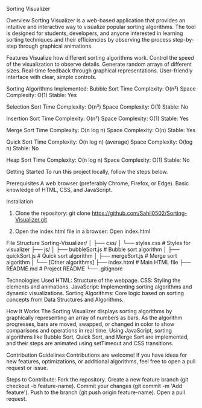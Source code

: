 Sorting Visualizer

Overview
Sorting Visualizer is a web-based application that provides an intuitive and interactive way to visualize popular sorting algorithms. The tool is designed for students, developers, and anyone interested in learning sorting techniques and their efficiencies by observing the process step-by-step through graphical animations.

Features
Visualize how different sorting algorithms work.
Control the speed of the visualization to observe details.
Generate random arrays of different sizes.
Real-time feedback through graphical representations.
User-friendly interface with clear, simple controls.

Sorting Algorithms Implemented:
Bubble Sort
Time Complexity: O(n²)
Space Complexity: O(1)
Stable: Yes

Selection Sort
Time Complexity: O(n²)
Space Complexity: O(1)
Stable: No

Insertion Sort
Time Complexity: O(n²)
Space Complexity: O(1)
Stable: Yes

Merge Sort
Time Complexity: O(n log n)
Space Complexity: O(n)
Stable: Yes

Quick Sort
Time Complexity: O(n log n) (average)
Space Complexity: O(log n)
Stable: No

Heap Sort
Time Complexity: O(n log n)
Space Complexity: O(1)
Stable: No

Getting Started
To run this project locally, follow the steps below.

Prerequisites
A web browser (preferably Chrome, Firefox, or Edge).
Basic knowledge of HTML, CSS, and JavaScript.

Installation
1. Clone the repository:
git clone https://github.com/Sahil0502/Sorting-Visualizer.git

2. Open the index.html file in a browser:
Open index.html

File Structure
Sorting-Visualizer/
│
├── css/
│   └── styles.css       # Styles for visualizer
├── js/
│   ├── bubbleSort.js     # Bubble sort algorithm
│   ├── quickSort.js      # Quick sort algorithm
│   ├── mergeSort.js      # Merge sort algorithm
│   └── [Other algorithms]
├── index.html            # Main HTML file
├── README.md             # Project README
└── .gitignore

Technologies Used
HTML: Structure of the webpage.
CSS: Styling the elements and animations.
JavaScript: Implementing sorting algorithms and dynamic visualizations.
Sorting Algorithms: Core logic based on sorting concepts from Data Structures and Algorithms.

How It Works
The Sorting Visualizer displays sorting algorithms by graphically representing an array of numbers as bars. As the algorithm progresses, bars are moved, swapped, or changed in color to show comparisons and operations in real time. Using JavaScript, sorting algorithms like Bubble Sort, Quick Sort, and Merge Sort are implemented, and their steps are animated using setTimeout and CSS transitions.

Contribution Guidelines
Contributions are welcome! If you have ideas for new features, optimizations, or additional algorithms, feel free to open a pull request or issue.

Steps to Contribute:
Fork the repository.
Create a new feature branch (git checkout -b feature-name).
Commit your changes (git commit -m 'Add feature').
Push to the branch (git push origin feature-name).
Open a pull request.
